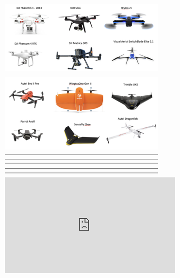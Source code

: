 
![Drone](images/drone_examples_1.png)
</br>
</br> 
![Drone](images/drone_examples_2.png)
***
***
***
***
***
<iframe width="560" height="315" src="https://www.youtube.com/embed/1VUXgwoNQRs" title="YouTube video player" frameborder="0" allow="accelerometer; autoplay; clipboard-write; encrypted-media; gyroscope; picture-in-picture; web-share" allowfullscreen></iframe>
            
     
